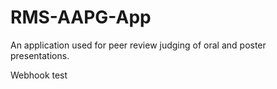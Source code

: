 # RMS-AAPG-App
An application used for peer review judging of oral and poster presentations.

Webhook test
